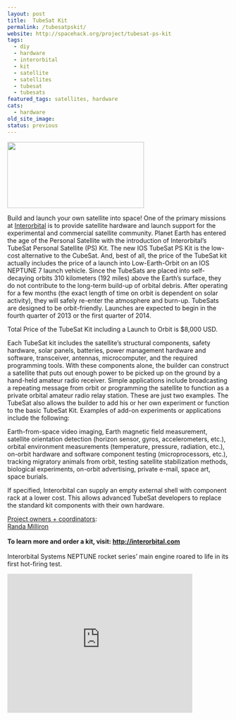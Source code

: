 ```yaml
---
layout: post
title:  TubeSat Kit
permalink: /tubesatpskit/
website: http://spacehack.org/project/tubesat-ps-kit
tags: 
  - diy
  - hardware
  - interorbital
  - kit
  - satellite
  - satellites
  - tubesat
  - tubesats
featured_tags: satellites, hardware
cats: 
  - hardware
old_site_image: 
status: previous
---
```


<div class = "scrape_from_old_wordpress">

<p><img class="alignnone size-full wp-image-785" src="/wp-content/uploads/2009/09/tubesat.jpg" alt="" width="310" height="150" /></p>
<p>Build and launch your own satellite into space! One of the primary missions at <a href="http://interorbital.com/">Interorbital</a> is to provide satellite hardware and launch support for the experimental and commercial satellite community. Planet Earth has entered the age of the Personal Satellite with the introduction of Interorbital&#8217;s TubeSat Personal Satellite (PS) Kit. The new IOS TubeSat PS Kit is the low-cost alternative to the CubeSat. And, best of all, the price of the TubeSat kit actually includes the price of a launch into Low-Earth-Orbit on an IOS NEPTUNE 7 launch vehicle. Since the TubeSats are placed into self-decaying orbits 310 kilometers (192 miles) above the Earth&#8217;s surface, they do not contribute to the long-term build-up of orbital debris. After operating for a few months (the exact length of time on orbit is dependent on solar activity), they will safely re-enter the atmosphere and burn-up. TubeSats are designed to be orbit-friendly. Launches are expected to begin in the fourth quarter of 2013 or the first quarter of 2014.</p>
<p>Total Price of the TubeSat Kit including a Launch to Orbit is $8,000 USD.</p>
<p>Each TubeSat kit includes the satellite&#8217;s structural components, safety hardware, solar panels, batteries, power management hardware and software, transceiver, antennas, microcomputer, and the required programming tools. With these components alone, the builder can construct a satellite that puts out enough power to be picked up on the ground by a hand-held amateur radio receiver. Simple applications include broadcasting a repeating message from orbit or programming the satellite to function as a private orbital amateur radio relay station. These are just two examples. The TubeSat also allows the builder to add his or her own experiment or function to the basic TubeSat Kit. Examples of add-on experiments or applications include the following:</p>
<p>Earth-from-space video imaging, Earth magnetic field measurement, satellite orientation detection (horizon sensor, gyros, accelerometers, etc.), orbital environment measurements (temperature, pressure, radiation, etc.), on-orbit hardware and software component testing (microprocessors, etc.), tracking migratory animals from orbit, testing satellite stabilization methods, biological experiments, on-orbit advertising, private e-mail, space art, space burials.</p>
<p>If specified, Interorbital can supply an empty external shell with component rack at a lower cost. This allows advanced TubeSat developers to replace the standard kit components with their own hardware.</p>
<p><span style="text-decoration: underline;">Project owners + coordinators</span>:<br />
<a href="mailto:ios@interorbital.com">Randa Milliron</a><br />
<!--supplement--><br />
<strong>To learn more and order a kit, visit: <a href="http://interorbital.com">http://interorbital.com</a></strong><br />
<!--supplement--><br />
Interorbital Systems  NEPTUNE rocket series&#8217; main engine roared to life in its first hot-firing test.</p>
<p><iframe src="http://www.youtube-nocookie.com/embed/It-Q-lhDlbg?rel=0" width="420" height="315" frameborder="0" allowfullscreen="allowfullscreen"></iframe></p>


</div>